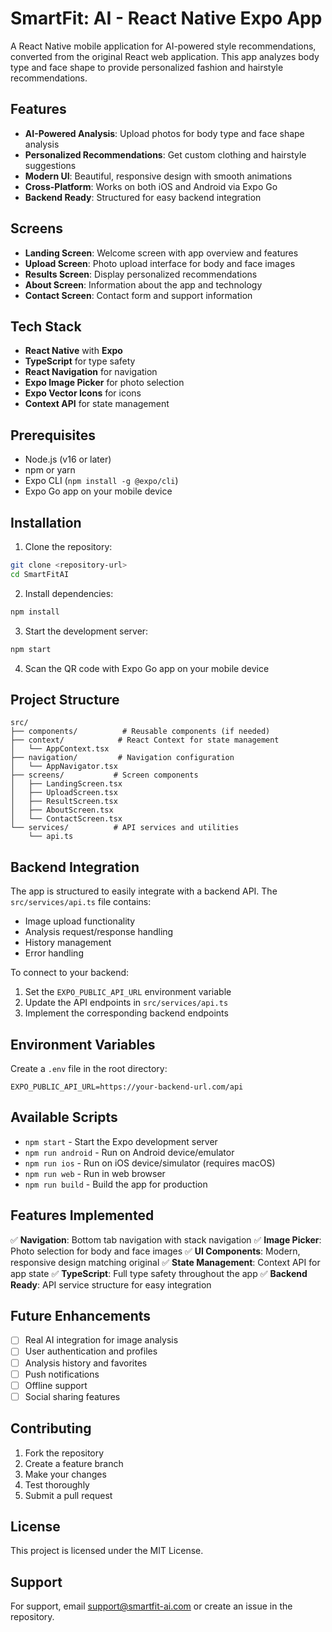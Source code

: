 # SmartFit: AI - React Native Expo App

A React Native mobile application for AI-powered style recommendations, converted from the original React web application. This app analyzes body type and face shape to provide personalized fashion and hairstyle recommendations.

## Features

- **AI-Powered Analysis**: Upload photos for body type and face shape analysis
- **Personalized Recommendations**: Get custom clothing and hairstyle suggestions
- **Modern UI**: Beautiful, responsive design with smooth animations
- **Cross-Platform**: Works on both iOS and Android via Expo Go
- **Backend Ready**: Structured for easy backend integration

## Screens

- **Landing Screen**: Welcome screen with app overview and features
- **Upload Screen**: Photo upload interface for body and face images
- **Results Screen**: Display personalized recommendations
- **About Screen**: Information about the app and technology
- **Contact Screen**: Contact form and support information

## Tech Stack

- **React Native** with **Expo**
- **TypeScript** for type safety
- **React Navigation** for navigation
- **Expo Image Picker** for photo selection
- **Expo Vector Icons** for icons
- **Context API** for state management

## Prerequisites

- Node.js (v16 or later)
- npm or yarn
- Expo CLI (`npm install -g @expo/cli`)
- Expo Go app on your mobile device

## Installation

1. Clone the repository:
```bash
git clone <repository-url>
cd SmartFitAI
```

2. Install dependencies:
```bash
npm install
```

3. Start the development server:
```bash
npm start
```

4. Scan the QR code with Expo Go app on your mobile device

## Project Structure

```
src/
├── components/          # Reusable components (if needed)
├── context/            # React Context for state management
│   └── AppContext.tsx
├── navigation/         # Navigation configuration
│   └── AppNavigator.tsx
├── screens/           # Screen components
│   ├── LandingScreen.tsx
│   ├── UploadScreen.tsx
│   ├── ResultScreen.tsx
│   ├── AboutScreen.tsx
│   └── ContactScreen.tsx
└── services/          # API services and utilities
    └── api.ts
```

## Backend Integration

The app is structured to easily integrate with a backend API. The `src/services/api.ts` file contains:

- Image upload functionality
- Analysis request/response handling
- History management
- Error handling

To connect to your backend:

1. Set the `EXPO_PUBLIC_API_URL` environment variable
2. Update the API endpoints in `src/services/api.ts`
3. Implement the corresponding backend endpoints

## Environment Variables

Create a `.env` file in the root directory:

```
EXPO_PUBLIC_API_URL=https://your-backend-url.com/api
```

## Available Scripts

- `npm start` - Start the Expo development server
- `npm run android` - Run on Android device/emulator
- `npm run ios` - Run on iOS device/simulator (requires macOS)
- `npm run web` - Run in web browser
- `npm run build` - Build the app for production

## Features Implemented

✅ **Navigation**: Bottom tab navigation with stack navigation
✅ **Image Picker**: Photo selection for body and face images
✅ **UI Components**: Modern, responsive design matching original
✅ **State Management**: Context API for app state
✅ **TypeScript**: Full type safety throughout the app
✅ **Backend Ready**: API service structure for easy integration

## Future Enhancements

- [ ] Real AI integration for image analysis
- [ ] User authentication and profiles
- [ ] Analysis history and favorites
- [ ] Push notifications
- [ ] Offline support
- [ ] Social sharing features

## Contributing

1. Fork the repository
2. Create a feature branch
3. Make your changes
4. Test thoroughly
5. Submit a pull request

## License

This project is licensed under the MIT License.

## Support

For support, email support@smartfit-ai.com or create an issue in the repository.


